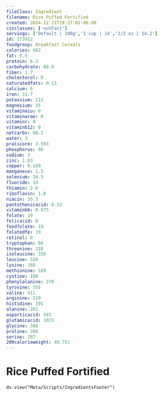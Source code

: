 ```yaml
---
fileClass: Ingredient
filename: Rice Puffed Fortified
created: 2024-12-21T19:27:02-06:00
cssclasses: ['nutFact']
servings: ['Default | 100g','1 cup | 14','1/2 oz | 14.2']
id: 173912
foodgroup: Breakfast Cereals
calories: 402
fat: 0.5
protein: 6.3
carbohydrate: 89.8
fiber: 1.7
cholesterol: 0
saturatedfats: 0.13
calcium: 6
iron: 31.7
potassium: 113
magnesium: 25
vitaminaiu: 0
vitaminarae: 0
vitaminc: 0
vitaminb12: 0
netcarbs: 88.1
water: 3
pralscore: 3.593
phosphorus: 98
sodium: 3
zinc: 1.03
copper: 0.169
manganese: 1.5
selenium: 10.5
fluoride: 19
thiamin: 2.6
riboflavin: 1.8
niacin: 35.3
pantothenicacid: 0.32
vitaminb6: 0.075
folate: 19
folicacid: 0
foodfolate: 19
folatedfe: 19
retinol: 0
tryptophan: 94
threonine: 318
isoleucine: 336
leucine: 526
lysine: 268
methionine: 189
cystine: 108
phenylalanine: 270
tyrosine: 355
valine: 411
arginine: 519
histidine: 191
alanine: 261
asparticacid: 583
glutamicacid: 1015
glycine: 366
proline: 266
serine: 287
200calorieweight: 49.751
---
```


# Rice Puffed Fortified

```dataviewjs
dv.view("Meta/Scripts/IngredientsFooter")
```